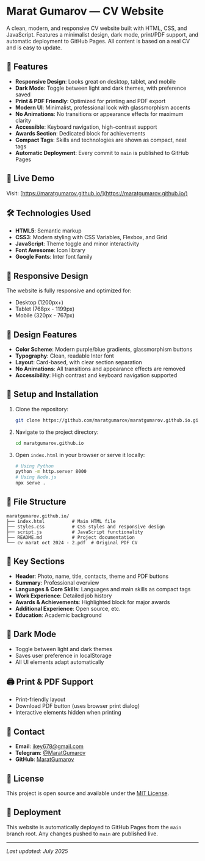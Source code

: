 # Marat Gumarov — CV Website

A clean, modern, and responsive CV website built with HTML, CSS, and JavaScript. Features a minimalist design, dark mode, print/PDF support, and automatic deployment to GitHub Pages. All content is based on a real CV and is easy to update.

## 🌟 Features

- **Responsive Design**: Looks great on desktop, tablet, and mobile
- **Dark Mode**: Toggle between light and dark themes, with preference saved
- **Print & PDF Friendly**: Optimized for printing and PDF export
- **Modern UI**: Minimalist, professional look with glassmorphism accents
- **No Animations**: No transitions or appearance effects for maximum clarity
- **Accessible**: Keyboard navigation, high-contrast support
- **Awards Section**: Dedicated block for achievements
- **Compact Tags**: Skills and technologies are shown as compact, neat tags
- **Automatic Deployment**: Every commit to `main` is published to GitHub Pages

## 🚀 Live Demo

Visit: [https://maratgumarov.github.io/](https://maratgumarov.github.io/)

## 🛠️ Technologies Used

- **HTML5**: Semantic markup
- **CSS3**: Modern styling with CSS Variables, Flexbox, and Grid
- **JavaScript**: Theme toggle and minor interactivity
- **Font Awesome**: Icon library
- **Google Fonts**: Inter font family

## 📱 Responsive Design

The website is fully responsive and optimized for:
- Desktop (1200px+)
- Tablet (768px - 1199px)
- Mobile (320px - 767px)

## 🎨 Design Features

- **Color Scheme**: Modern purple/blue gradients, glassmorphism buttons
- **Typography**: Clean, readable Inter font
- **Layout**: Card-based, with clear section separation
- **No Animations**: All transitions and appearance effects are removed
- **Accessibility**: High contrast and keyboard navigation supported

## 🔧 Setup and Installation

1. Clone the repository:
   ```bash
   git clone https://github.com/maratgumarov/maratgumarov.github.io.git
   ```
2. Navigate to the project directory:
   ```bash
   cd maratgumarov.github.io
   ```
3. Open `index.html` in your browser or serve it locally:
   ```bash
   # Using Python
   python -m http.server 8000
   # Using Node.js
   npx serve .
   ```

## 📄 File Structure

```
maratgumarov.github.io/
├── index.html          # Main HTML file
├── styles.css          # CSS styles and responsive design
├── script.js           # JavaScript functionality
├── README.md           # Project documentation
└── cv marat oct 2024 - 2.pdf  # Original PDF CV
```

## 🎯 Key Sections

- **Header**: Photo, name, title, contacts, theme and PDF buttons
- **Summary**: Professional overview
- **Languages & Core Skills**: Languages and main skills as compact tags
- **Work Experience**: Detailed job history
- **Awards & Achievements**: Highlighted block for major awards
- **Additional Experience**: Open source, etc.
- **Education**: Academic background

## 🌙 Dark Mode

- Toggle between light and dark themes
- Saves user preference in localStorage
- All UI elements adapt automatically

## 🖨️ Print & PDF Support

- Print-friendly layout
- Download PDF button (uses browser print dialog)
- Interactive elements hidden when printing

## 📧 Contact

- **Email**: [ikey678@gmail.com](mailto:ikey678@gmail.com)
- **Telegram**: [@MaratGumarov](https://t.me/MaratGumarov)
- **GitHub**: [MaratGumarov](https://github.com/MaratGumarov)

## 📝 License

This project is open source and available under the [MIT License](LICENSE).

## 🚀 Deployment

This website is automatically deployed to GitHub Pages from the `main` branch root. Any changes pushed to `main` are published live.

---

*Last updated: July 2025* 